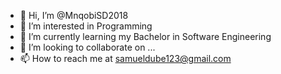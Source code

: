 - 👋 Hi, I’m @MnqobiSD2018
- 👀 I’m interested in Programming
- 🌱 I’m currently learning my Bachelor in Software Engineering 
- 💞️ I’m looking to collaborate on ...
- 📫 How to reach me at samueldube123@gmail.com

<!---
MnqobiSD2018/MnqobiSD2018 is a ✨ special ✨ repository because its `README.md` (this file) appears on your GitHub profile.
You can click the Preview link to take a look at your changes.
--->
